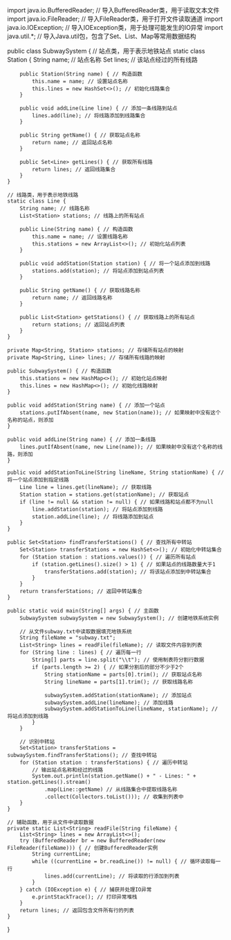 import java.io.BufferedReader; // 导入BufferedReader类，用于读取文本文件
import java.io.FileReader; // 导入FileReader类，用于打开文件读取通道
import java.io.IOException; // 导入IOException类，用于处理可能发生的IO异常
import java.util.*; // 导入Java.util包，包含了Set、List、Map等常用数据结构

public class SubwaySystem {
    // 站点类，用于表示地铁站点
    static class Station {
        String name; // 站点名称
        Set<Line> lines; // 该站点经过的所有线路

        public Station(String name) { // 构造函数
            this.name = name; // 设置站点名称
            this.lines = new HashSet<>(); // 初始化线路集合
        }

        public void addLine(Line line) { // 添加一条线路到站点
            lines.add(line); // 将线路添加到线路集合
        }

        public String getName() { // 获取站点名称
            return name; // 返回站点名称
        }

        public Set<Line> getLines() { // 获取所有线路
            return lines; // 返回线路集合
        }
    }

    // 线路类，用于表示地铁线路
    static class Line {
        String name; // 线路名称
        List<Station> stations; // 线路上的所有站点

        public Line(String name) { // 构造函数
            this.name = name; // 设置线路名称
            this.stations = new ArrayList<>(); // 初始化站点列表
        }

        public void addStation(Station station) { // 将一个站点添加到线路
            stations.add(station); // 将站点添加到站点列表
        }

        public String getName() { // 获取线路名称
            return name; // 返回线路名称
        }

        public List<Station> getStations() { // 获取线路上的所有站点
            return stations; // 返回站点列表
        }
    }

    private Map<String, Station> stations; // 存储所有站点的映射
    private Map<String, Line> lines; // 存储所有线路的映射

    public SubwaySystem() { // 构造函数
        this.stations = new HashMap<>(); // 初始化站点映射
        this.lines = new HashMap<>(); // 初始化线路映射
    }

    public void addStation(String name) { // 添加一个站点
        stations.putIfAbsent(name, new Station(name)); // 如果映射中没有这个名称的站点，则添加
    }

    public void addLine(String name) { // 添加一条线路
        lines.putIfAbsent(name, new Line(name)); // 如果映射中没有这个名称的线路，则添加
    }

    public void addStationToLine(String lineName, String stationName) { // 将一个站点添加到指定线路
        Line line = lines.get(lineName); // 获取线路
        Station station = stations.get(stationName); // 获取站点
        if (line != null && station != null) { // 如果线路和站点都不为null
            line.addStation(station); // 将站点添加到线路
            station.addLine(line); // 将线路添加到站点
        }
    }

    public Set<Station> findTransferStations() { // 查找所有中转站
        Set<Station> transferStations = new HashSet<>(); // 初始化中转站集合
        for (Station station : stations.values()) { // 遍历所有站点
            if (station.getLines().size() > 1) { // 如果站点的线路数量大于1
                transferStations.add(station); // 将该站点添加到中转站集合
            }
        }
        return transferStations; // 返回中转站集合
    }

    public static void main(String[] args) { // 主函数
        SubwaySystem subwaySystem = new SubwaySystem(); // 创建地铁系统实例

        // 从文件subway.txt中读取数据填充地铁系统
        String fileName = "subway.txt";
        List<String> lines = readFile(fileName); // 读取文件内容到列表
        for (String line : lines) { // 遍历每一行
            String[] parts = line.split("\\t"); // 使用制表符分割行数据
            if (parts.length >= 2) { // 如果分割后的部分不少于2个
                String stationName = parts[0].trim(); // 获取站点名称
                String lineName = parts[1].trim(); // 获取线路名称

                subwaySystem.addStation(stationName); // 添加站点
                subwaySystem.addLine(lineName); // 添加线路
                subwaySystem.addStationToLine(lineName, stationName); // 将站点添加到线路
            }
        }

        // 识别中转站
        Set<Station> transferStations = subwaySystem.findTransferStations(); // 查找中转站
        for (Station station : transferStations) { // 遍历中转站
            // 输出站点名称和经过的线路
            System.out.println(station.getName() + " - Lines: " + station.getLines().stream()
                .map(Line::getName) // 从线路集合中提取线路名称
                .collect(Collectors.toList())); // 收集到列表中
        }
    }

    // 辅助函数，用于从文件中读取数据
    private static List<String> readFile(String fileName) {
        List<String> lines = new ArrayList<>();
        try (BufferedReader br = new BufferedReader(new FileReader(fileName))) { // 创建BufferedReader实例
            String currentLine;
            while ((currentLine = br.readLine()) != null) { // 循环读取每一行
                lines.add(currentLine); // 将读取的行添加到列表
            }
        } catch (IOException e) { // 捕获并处理IO异常
            e.printStackTrace(); // 打印异常堆栈
        }
        return lines; // 返回包含文件所有行的列表
    }
}
